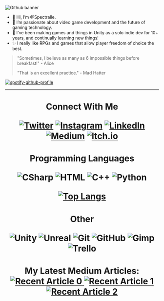 <!---
Spectralle/Spectralle is a ✨ special ✨ repository because its `README.md` (this file) appears on your GitHub profile.
You can click the Preview link to take a look at your changes.
--->

![Github banner](https://user-images.githubusercontent.com/8663426/151212432-79caeeb6-2217-4d94-88c1-af72914208b9.png)
- 👋 Hi, I’m @Spectralle.
- 👀 I’m passionate about video game development and the future of gaming technology.
- 🌱 I've been making games and things in Unity as a solo indie dev for 10+ years, and continually learning new things!
- ✨ I really like RPGs and games that allow player freedom of choice the best.

> "Sometimes, I believe as many as 6 impossible things before breakfast!" - Alice
>
> "That is an excellent practice." - Mad Hatter

[![spotify-github-profile](https://spotify-github-profile.vercel.app/api/view?uid=212ehu5sdn2djfzivc63tr6sa&cover_image=true&theme=novatorem&bar_color=7300ff&bar_color_cover=false)](https://spotify-github-profile.vercel.app/api/view?uid=212ehu5sdn2djfzivc63tr6sa&redirect=true)

-------------------------------------------------------------------------------------------------------------------------
<h1 align=center>Connect With Me

[![Twitter](https://img.shields.io/badge/Twitter-1DA1F2?style=for-the-badge&logo=twitter&logoColor=white)](https://www.instagram.com/tempored_insanity_studio/)
[![Instagram](https://img.shields.io/badge/Instagram-E4405F?style=for-the-badge&logo=instagram&logoColor=white)](https://twitter.com/tempinsastudio)
[![LinkedIn](https://img.shields.io/badge/LinkedIn-0077B5?style=for-the-badge&logo=linkedin&logoColor=white)](https://www.linkedin.com/in/vincent-taylor-unitygamedev/)
[![Medium](https://img.shields.io/badge/Medium-12100E?style=for-the-badge&logo=medium&logoColor=white)](https://vintay.medium.com)
[![Itch.io](https://img.shields.io/badge/Itch-%23FF0B34.svg?style=for-the-badge&logo=Itch.io&logoColor=white)](https://tempored-insanity.itch.io)
</h1>

<h1 align=center>Programming Languages

![CSharp](https://img.shields.io/badge/C%23-239120?style=for-the-badge&logo=c-sharp&logoColor=white)
![HTML](https://img.shields.io/badge/HTML5-E34F26?style=for-the-badge&logo=html5&logoColor=white)
![C++](https://img.shields.io/badge/C%2B%2B-00599C?style=for-the-badge&logo=c%2B%2B&logoColor=white)
![Python](https://img.shields.io/badge/Python-14354C?style=for-the-badge&logo=python&logoColor=white)

[![Top Langs](https://github-readme-stats.vercel.app/api/top-langs/?username=spectralle&theme=dark&layout=compact)](https://github.com/spectralle/github-readme-stats)
</h1>

<h1 align=center>Other

![Unity](https://img.shields.io/badge/unity-000000?style=for-the-badge&logo=unity&logoColor=white)
![Unreal](https://img.shields.io/badge/unreal-FFFFFF?style=for-the-badge&logo=unreal&logoColor=white)
![Git](https://img.shields.io/badge/-Git-00599C?style=for-the-badge&logo=git)
![GitHub](https://img.shields.io/badge/-GitHub-E34F26?style=for-the-badge&logo=github)
![Gimp](https://img.shields.io/badge/gimp-14354C?style=for-the-badge&logo=gimp&logoColor=white)
![Trello](https://img.shields.io/badge/trello-239120?style=for-the-badge&logo=trello&logoColor=white)
</h1>

<h1 align=center>My Latest Medium Articles:
<a target="_blank" href="https://github-readme-medium-recent-article.vercel.app/medium/@vintay/0"><img src="https://github-readme-medium-recent-article.vercel.app/medium/@vintay/0" alt="Recent Article 0">
<a target="_blank" href="https://github-readme-medium-recent-article.vercel.app/medium/@vintay/1"><img src="https://github-readme-medium-recent-article.vercel.app/medium/@vintay/1" alt="Recent Article 1">
<a target="_blank" href="https://github-readme-medium-recent-article.vercel.app/medium/@vintay/2"><img src="https://github-readme-medium-recent-article.vercel.app/medium/@vintay/2" alt="Recent Article 2">
</h1>
